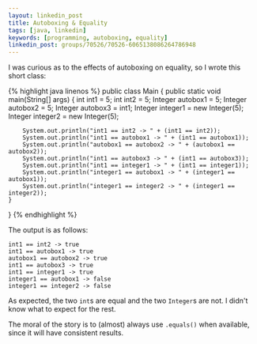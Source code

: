 ```yaml
---
layout: linkedin_post
title: Autoboxing & Equality
tags: [java, linkedin]
keywords: [programming, autoboxing, equality]
linkedin_post: groups/70526/70526-6065138086264786948
---
```


I was curious as to the effects of autoboxing on equality, so I wrote this short class:

{% highlight java linenos %}
public class Main {
    public static void main(String[] args) {
        int int1 = 5;
        int int2 = 5;
        Integer autobox1 = 5;
        Integer autobox2 = 5;
        Integer autobox3 = int1;
        Integer integer1 = new Integer(5);
        Integer integer2 = new Integer(5);

        System.out.println("int1 == int2 -> " + (int1 == int2));
        System.out.println("int1 == autobox1 -> " + (int1 == autobox1));
        System.out.println("autobox1 == autobox2 -> " + (autobox1 == autobox2));
        System.out.println("int1 == autobox3 -> " + (int1 == autobox3));
        System.out.println("int1 == integer1 -> " + (int1 == integer1));
        System.out.println("integer1 == autobox1 -> " + (integer1 == autobox1));
        System.out.println("integer1 == integer2 -> " + (integer1 == integer2));
    }
}
{% endhighlight %}

The output is as follows:

```
int1 == int2 -> true
int1 == autobox1 -> true
autobox1 == autobox2 -> true
int1 == autobox3 -> true
int1 == integer1 -> true
integer1 == autobox1 -> false
integer1 == integer2 -> false
```

As expected, the two `int`s are equal and the two `Integer`s are not. I didn't know what to expect for the rest.

The moral of the story is to (almost) always use `.equals()` when available, since it will have consistent results.
